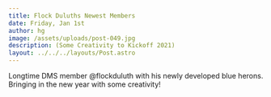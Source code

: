 ```yaml
---
title: Flock Duluths Newest Members
date: Friday, Jan 1st
author: hg
image: /assets/uploads/post-049.jpg
description: (Some Creativity to Kickoff 2021)
layout: ../../../layouts/Post.astro
---
```


Longtime DMS member @flockduluth with his newly developed blue herons. Bringing in the new year with some creativity!
